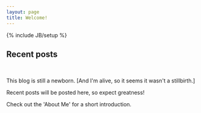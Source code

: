 ```yaml
---
layout: page
title: Welcome!
---
```

{% include JB/setup %}
## Recent posts

<br height=0.5>

This blog is still a newborn. [And I'm alive, so it seems it wasn't a stillbirth.] 

Recent posts will be posted here, so expect greatness!

Check out the 'About Me' for a short introduction. 




<!-- ## To-Do

<ul>
<li>Make my blog debut! Will be in place of "Touching Base"
</ul>


-->